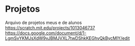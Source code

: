 # Projetos
Arquivo de projetos meus e de alunos
https://scratch.mit.edu/projects/1013046737
https://docs.google.com/document/d/1-LgmSvYKMJsXdW9vJBMJVXL7twDShkKEGhvQkBycMlY/edit
